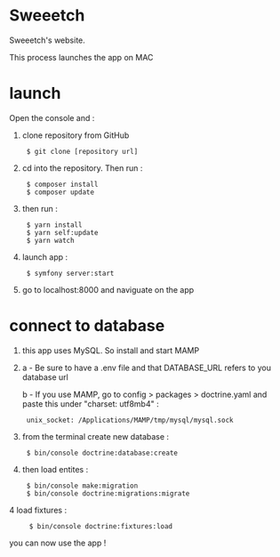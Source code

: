 # Sweeetch
Sweeetch's website. 

This process launches the app on MAC 

# launch

Open the console and : 

1. clone repository from GitHub

        $ git clone [repository url]
        
2. cd into the repository. Then run : 

        $ composer install 
        $ composer update 
        
3. then run :

        $ yarn install
        $ yarn self:update 
        $ yarn watch 

4. launch app : 

        $ symfony server:start 
        
5. go to localhost:8000 and naviguate on the app 


# connect to database 

1. this app uses MySQL. So install and start MAMP 

2. a - Be sure to have a .env file and that DATABASE_URL refers to you database url
   
   b - If you use MAMP, go to config > packages > doctrine.yaml and paste this under "charset: utf8mb4" : 
   
        unix_socket: /Applications/MAMP/tmp/mysql/mysql.sock

2. from the terminal create new database : 

        $ bin/console doctrine:database:create
        
3. then load entites : 

        $ bin/console make:migration
        $ bin/console doctrine:migrations:migrate
        
 4 load fixtures : 

         $ bin/console doctrine:fixtures:load 
        

you can now use the app ! 
